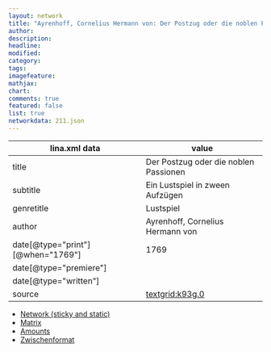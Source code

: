 ```yaml
---
layout: network
title: "Ayrenhoff, Cornelius Hermann von: Der Postzug oder die noblen Passionen (1769)"
author:
description:
headline:
modified:
category:
tags:
imagefeature: 
mathjax: 
chart: 
comments: true
featured: false
list: true
networkdata: 211.json
---
```

lina.xml data  | value
------------- | -------------
title|Der Postzug oder die noblen Passionen
subtitle|Ein Lustspiel in zween Aufzügen
genretitle|Lustspiel
author|Ayrenhoff, Cornelius Hermann von
date[@type="print"][@when="1769"]|1769
date[@type="premiere"]|
date[@type="written"]|
source|[textgrid:k93g.0](https://textgridlab.org/1.0/tgcrud-public/rest/textgrid:k93g.0/data)



* [Network (sticky and static)](/network211)
* [Matrix](/matrix211)
* [Amounts](/amounts211)
* [Zwischenformat](/lina211 )

